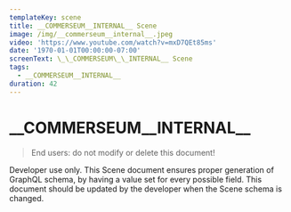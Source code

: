 ```yaml
---
templateKey: scene
title: __COMMERSEUM__INTERNAL__ Scene
image: /img/__commerseum__internal__.jpeg
video: 'https://www.youtube.com/watch?v=mxD7QEt85ms'
date: '1970-01-01T00:00:00-07:00'
screenText: \_\_COMMERSEUM\_\_INTERNAL__ Scene
tags:
  - __COMMERSEUM__INTERNAL__
duration: 42
---
```

# \_\_COMMERSEUM\_\_INTERNAL\_\_

> End users: do not modify or delete this document!

Developer use only. This Scene document ensures proper generation of
GraphQL schema, by having a value set for every possible field. This document
should be updated by the developer when the Scene schema is changed.
